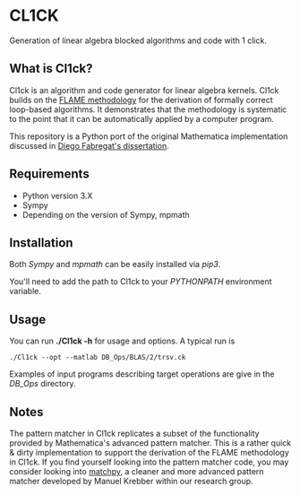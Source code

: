 <h1>CL1CK</h1>
<p>Generation of linear algebra blocked algorithms and code with 1 click.</p>
<h2>What is Cl1ck?</h2>
<p>Cl1ck is an algorithm and code generator for linear algebra kernels.
Cl1ck builds on the <a href="http://shpc.ices.utexas.edu/methodology.html">FLAME methodology</a>
for the derivation of formally correct loop-based algorithms. It demonstrates
that the methodology is systematic to the point that it can be automatically
applied by a computer program.</p>
<p>This repository is a Python port of the original Mathematica implementation
discussed in <a href="https://arxiv.org/abs/1404.3406">Diego Fabregat's dissertation</a>.</p>
<h2>Requirements</h2>
<ul>
<li>Python version 3.X</li>
<li>Sympy</li>
<li>Depending on the version of Sympy, mpmath</li>
</ul>
<h2>Installation</h2>
<p>Both <em>Sympy</em> and <em>mpmath</em> can be easily installed via <em>pip3</em>.</p>
<p>You'll need to add the path to Cl1ck to your <em>PYTHONPATH</em> environment variable.</p>
<h2>Usage</h2>
<p>You can run <strong>./Cl1ck -h</strong> for usage and options. A typical run is</p>
<p><code>./Cl1ck --opt --matlab DB_Ops/BLAS/2/trsv.ck</code></p>
<p>Examples of input programs describing target operations are give in
the <em>DB_Ops</em> directory.</p>
<h2>Notes</h2>
<p>The pattern matcher in Cl1ck replicates a subset of the
functionality provided by Mathematica's advanced pattern matcher.
This is a rather quick &amp; dirty implementation to support the derivation
of the FLAME methodology in Cl1ck.
If you find yourself looking into the pattern matcher code, you may consider
looking into <a href="https://github.com/HPAC/matchpy">matchpy</a>, a cleaner and more
advanced pattern matcher developed by Manuel Krebber within our research group.</p>